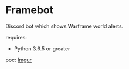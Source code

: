 # Framebot
Discord bot which shows Warframe world alerts.

requires:
- Python 3.6.5 or greater 

poc:
[Imgur](https://i.imgur.com/SKxKkuF.png)

